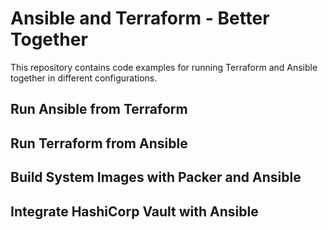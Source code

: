 # Ansible and Terraform - Better Together
This repository contains code examples for running Terraform and Ansible together in different configurations.

## Run Ansible from Terraform

## Run Terraform from Ansible

## Build System Images with Packer and Ansible

## Integrate HashiCorp Vault with Ansible